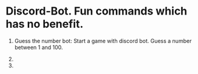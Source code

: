 # Discord-Bot. Fun commands which has no benefit.

1. Guess the number bot: Start a game with discord bot.  Guess a number between 1 and 100.

2.

3.